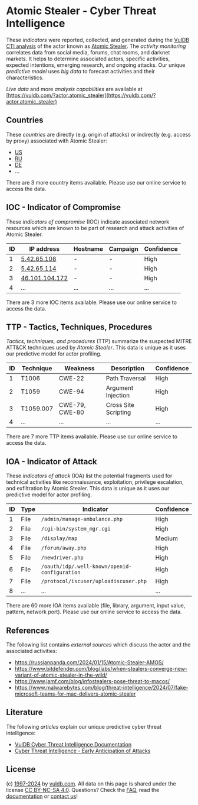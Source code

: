 # Atomic Stealer - Cyber Threat Intelligence

These _indicators_ were reported, collected, and generated during the [VulDB CTI analysis](https://vuldb.com/?kb.cti) of the actor known as [Atomic Stealer](https://vuldb.com/?actor.atomic_stealer). The _activity monitoring_ correlates data from social media, forums, chat rooms, and darknet markets. It helps to determine associated actors, specific activities, expected intentions, emerging research, and ongoing attacks. Our unique _predictive model_ uses _big data_ to forecast activities and their characteristics.

_Live data_ and more _analysis capabilities_ are available at [https://vuldb.com/?actor.atomic_stealer](https://vuldb.com/?actor.atomic_stealer)

## Countries

These _countries_ are directly (e.g. origin of attacks) or indirectly (e.g. access by proxy) associated with Atomic Stealer:

* [US](https://vuldb.com/?country.us)
* [RU](https://vuldb.com/?country.ru)
* [DE](https://vuldb.com/?country.de)
* ...

There are 3 more country items available. Please use our online service to access the data.

## IOC - Indicator of Compromise

These _indicators of compromise_ (IOC) indicate associated network resources which are known to be part of research and attack activities of Atomic Stealer.

ID | IP address | Hostname | Campaign | Confidence
-- | ---------- | -------- | -------- | ----------
1 | [5.42.65.108](https://vuldb.com/?ip.5.42.65.108) | - | - | High
2 | [5.42.65.114](https://vuldb.com/?ip.5.42.65.114) | - | - | High
3 | [46.101.104.172](https://vuldb.com/?ip.46.101.104.172) | - | - | High
4 | ... | ... | ... | ...

There are 3 more IOC items available. Please use our online service to access the data.

## TTP - Tactics, Techniques, Procedures

_Tactics, techniques, and procedures_ (TTP) summarize the suspected MITRE ATT&CK techniques used by _Atomic Stealer_. This data is unique as it uses our predictive model for actor profiling.

ID | Technique | Weakness | Description | Confidence
-- | --------- | -------- | ----------- | ----------
1 | T1006 | CWE-22 | Path Traversal | High
2 | T1059 | CWE-94 | Argument Injection | High
3 | T1059.007 | CWE-79, CWE-80 | Cross Site Scripting | High
4 | ... | ... | ... | ...

There are 7 more TTP items available. Please use our online service to access the data.

## IOA - Indicator of Attack

These _indicators of attack_ (IOA) list the potential fragments used for technical activities like reconnaissance, exploitation, privilege escalation, and exfiltration by Atomic Stealer. This data is unique as it uses our predictive model for actor profiling.

ID | Type | Indicator | Confidence
-- | ---- | --------- | ----------
1 | File | `/admin/manage-ambulance.php` | High
2 | File | `/cgi-bin/system_mgr.cgi` | High
3 | File | `/display/map` | Medium
4 | File | `/forum/away.php` | High
5 | File | `/newdriver.php` | High
6 | File | `/oauth/idp/.well-known/openid-configuration` | High
7 | File | `/protocol/iscuser/uploadiscuser.php` | High
8 | ... | ... | ...

There are 60 more IOA items available (file, library, argument, input value, pattern, network port). Please use our online service to access the data.

## References

The following list contains _external sources_ which discuss the actor and the associated activities:

* https://russianpanda.com/2024/01/15/Atomic-Stealer-AMOS/
* https://www.bitdefender.com/blog/labs/when-stealers-converge-new-variant-of-atomic-stealer-in-the-wild/
* https://www.jamf.com/blog/infostealers-pose-threat-to-macos/
* https://www.malwarebytes.com/blog/threat-intelligence/2024/07/fake-microsoft-teams-for-mac-delivers-atomic-stealer

## Literature

The following _articles_ explain our unique predictive cyber threat intelligence:

* [VulDB Cyber Threat Intelligence Documentation](https://vuldb.com/?kb.cti)
* [Cyber Threat Intelligence - Early Anticipation of Attacks](https://www.scip.ch/en/?labs.20201022)

## License

(c) [1997-2024](https://vuldb.com/?kb.changelog) by [vuldb.com](https://vuldb.com/?kb.about). All data on this page is shared under the license [CC BY-NC-SA 4.0](https://creativecommons.org/licenses/by-nc-sa/4.0/). Questions? Check the [FAQ](https://vuldb.com/?kb.faq), read the [documentation](https://vuldb.com/?kb) or [contact us](https://vuldb.com/?contact)!
